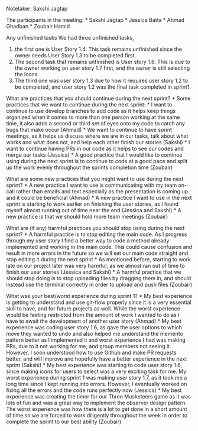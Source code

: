 Notetaker: Sakshi Jagtap

The participants in the meeting: \* Sakshi Jagtap \* Jessica Batta \*
Ahmad Ghadban \* Zoubair Hamid

Any unfinished tasks We had three unfinished tasks,

1.  the first one is User Story 1.4. This task remains unfinished since
    the owner needs User Story 1.3 to be completed first.
2.  The second task that remains unfinished is User story 1.6. This is
    due to the owner working on user story 1.7 first, and the owner is
    still selecting the icons.
3.  The third one was user story 1.3 due to how it requires user story
    1.2 to be completed, and user story 1.2 was the final task completed
    in sprint1.

What are practices that you should continue during the next sprint? \*
Some practices that we want to continue during the next sprint: \* I
want to continue to use develop branches to add code as it helps keep
things organized when it comes to more than one person working at the
same time, it also adds a second or third set of eyes onto my code to
catch any bugs that make occur (Ahmad) \* We want to continue to have
sprint meetings, as it helps us discuss where we are in our tasks, talk
about what works and what does not, and help each other finish our
stories (Sakshi) \* I want to continue having PRs in our code as it
helps to see our codes and merge our tasks (Jessica) \* A good practice
that I would like to continue using during the next sprint is to
continue to code at a good pace and split up the work evenly throughout
the sprints completion time (Zoubair)

What are some new practices that you might want to use during the next
sprint? \* A new practice I want to use is communicating with my team
on-call rather than emails and text especially as the presentation is
coming up and it could be beneficial (Ahmad) \* A new practice I want to
use in the next sprint is starting to work earlier on finishing the user
stories, as I found myself almost running out of time near the end
(Jessica and Sakshi) \* A new practice is that we should hold more team
meetings (Zoubair)

What are (if any) harmful practices you should stop using during the
next sprint? \* A harmful practise is to stop editing the main code. As
I progress through my user story I find a better way to code a method
already implemented and working in the main code. This could cause
confusion and result in more errors in the future so we will set our
main code straight and stop editing it during the next sprint \* As
mentioned before, starting to work late on our project later was very
harmful, as we almost ran out of time to finish our user stories
(Jessica and Sakshi) \* A harmful practice that we should stop doing is
to stop uploading files by dragging them in, and should instead use the
terminal correctly in order to upload and push files (Zoubair)

What was your best/worst experience during sprint 1? \* My best
experience is getting to understand and use git-flow properly since it
is a very essential skill to have, and for future projects as well.
While the worst experience would be feeling restricted from the amount
of work I wanted to do as I have to await the development of another
user story (Ahmad) \* My best experience was coding user story 1.6, as
gave the user options to which move they wanted to undo and also helped
me understand the memento pattern better as I implemented it and worst
experience I had was making PRs, due to it not working for me, and group
members not seeing it. However, I soon understood how to use Github and
make PR requests better, and will improve and hopefully have a better
experience in the next sprint (Sakshi) \* My best experience was
starting to code user story 1.6, since making icons for users to select
was a very exciting task for me. My worst experience during sprint 1 was
making user story 1.7, as it took me a long time since I kept running
into errors. However, I eventually worked on fixing all the errors and
the code runs perfectly now (Jessica) \* My best experience was creating
the timer for our Three Musketeers game as it was lots of fun and was a
great way to implement the observer design pattern. The worst experience
was how there is a lot to get done in a short amount of time so we are
forced to work diligently throughout the week in order to complete the
sprint to our best ability (Zoubair)

